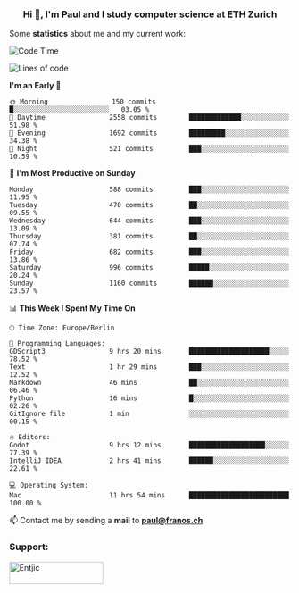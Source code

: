 <h3 align="center">Hi 👋, I'm Paul and I study computer science at ETH Zurich</h3>


Some **statistics** about me and my current work:

<!--START_SECTION:waka-->
![Code Time](http://img.shields.io/badge/Code%20Time-1%2C478%20hrs%2047%20mins-blue)

![Lines of code](https://img.shields.io/badge/From%20Hello%20World%20I%27ve%20Written-2.8%20million%20lines%20of%20code-blue)

**I'm an Early 🐤** 

```text
🌞 Morning                150 commits         █░░░░░░░░░░░░░░░░░░░░░░░░   03.05 % 
🌆 Daytime                2558 commits        █████████████░░░░░░░░░░░░   51.98 % 
🌃 Evening                1692 commits        █████████░░░░░░░░░░░░░░░░   34.38 % 
🌙 Night                  521 commits         ███░░░░░░░░░░░░░░░░░░░░░░   10.59 % 
```
📅 **I'm Most Productive on Sunday** 

```text
Monday                   588 commits         ███░░░░░░░░░░░░░░░░░░░░░░   11.95 % 
Tuesday                  470 commits         ██░░░░░░░░░░░░░░░░░░░░░░░   09.55 % 
Wednesday                644 commits         ███░░░░░░░░░░░░░░░░░░░░░░   13.09 % 
Thursday                 381 commits         ██░░░░░░░░░░░░░░░░░░░░░░░   07.74 % 
Friday                   682 commits         ███░░░░░░░░░░░░░░░░░░░░░░   13.86 % 
Saturday                 996 commits         █████░░░░░░░░░░░░░░░░░░░░   20.24 % 
Sunday                   1160 commits        ██████░░░░░░░░░░░░░░░░░░░   23.57 % 
```


📊 **This Week I Spent My Time On** 

```text
🕑︎ Time Zone: Europe/Berlin

💬 Programming Languages: 
GDScript3                9 hrs 20 mins       ████████████████████░░░░░   78.52 % 
Text                     1 hr 29 mins        ███░░░░░░░░░░░░░░░░░░░░░░   12.52 % 
Markdown                 46 mins             ██░░░░░░░░░░░░░░░░░░░░░░░   06.46 % 
Python                   16 mins             █░░░░░░░░░░░░░░░░░░░░░░░░   02.26 % 
GitIgnore file           1 min               ░░░░░░░░░░░░░░░░░░░░░░░░░   00.15 % 

🔥 Editors: 
Godot                    9 hrs 12 mins       ███████████████████░░░░░░   77.39 % 
IntelliJ IDEA            2 hrs 41 mins       ██████░░░░░░░░░░░░░░░░░░░   22.61 % 

💻 Operating System: 
Mac                      11 hrs 54 mins      █████████████████████████   100.00 % 
```


<!--END_SECTION:waka-->

📫 Contact me by sending a **mail** to **paul@franos.ch**

<h3 align="left">Support:</h3>
<p><a href="https://ko-fi.com/Entjic"> <img align="left" src="https://cdn.ko-fi.com/cdn/kofi3.png?v=3" height="40" width="168" alt="Entjic" /></a></p>
